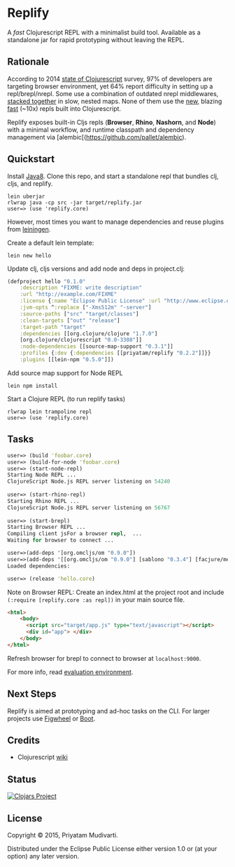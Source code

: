 Replify
=======

A _fast_ Clojurescript REPL with a minimalist build tool. Available as a standalone
jar for rapid prototyping without leaving the REPL.
	
## Rationale

According to 2014
[state of Clojurescript](https://cognitect.wufoo.com/reports/state-of-clojurescript-2014-results/)
survey, 97% of developers are targeting browser environment, yet 64% report
difficulty in setting up a repl/brepl/nrepl. Some use a combination of
outdated nrepl middlewares,
[stacked together](https://github.com/plexus/chestnut/blob/master/src/leiningen/new/chestnut/project.clj)
in slow, nested maps. None of them use the
[new](http://swannodette.github.io/2014/12/29/nodejs-of-my-dreams/), blazing
[fast](http://swannodette.github.io/2015/01/02/the-essence-of-clojurescript-redux/) (~10x)
repls built into Clojurescript.

Replify exposes built-in Cljs repls (**Browser**, **Rhino**,
**Nashorn**, and **Node**) with a minimal workflow, and runtime classpath
and dependency management via [alembic[(https://github.com/pallet/alembic).

## Quickstart

Install [Java8](http://www.oracle.com/technetwork/java/javase/downloads/jdk8-downloads-2133151.html). Clone this repo, and start a standalone repl that bundles clj, cljs, and replify.

	lein uberjar
	rlwrap java -cp src -jar target/replify.jar
	user=> (use 'replify.core)
	
However, most times you want to manage dependencies and reuse plugins from [leiningen](http://leiningen.org).

Create a default lein template:

	lein new hello

Update clj, cljs versions and add node and deps in project.clj:

```clojure
(defproject hello "0.1.0"
	:description "FIXME: write description"
	:url "http://example.com/FIXME"
	:license {:name "Eclipse Public License" :url "http://www.eclipse.org/legal/epl-v10.html"}
	:jvm-opts ^:replace ["-Xms512m" "-server"]
	:source-paths ["src" "target/classes"]
	:clean-targets ["out" "release"]
	:target-path "target"
	:dependencies [[org.clojure/clojure "1.7.0"]
    [org.clojure/clojurescript "0.0-3308"]]
	:node-dependencies [[source-map-support "0.3.1"]]
	:profiles {:dev {:dependencies [[priyatam/replify "0.2.2"]]}}
	:plugins [[lein-npm "0.5.0"]])
```
	
Add source map support for Node REPL

	lein npm install

Start a Clojure REPL (to run replify tasks)

	rlwrap lein trampoline repl
	user=> (use 'replify.core)

## Tasks

```clojure
user=> (build 'foobar.core)
user=> (build-for-node 'foobar.core)
user=> (start-node-repl)
Starting Node REPL ...
ClojureScript Node.js REPL server listening on 54240
	
user=> (start-rhino-repl)
Starting Rhino REPL ...
ClojureScript Node.js REPL server listening on 56767
	
user=> (start-brepl)
Starting Browser REPL ...
Compiling client jsFor a browser repl,  ...
Waiting for browser to connect ...

user=>(add-deps '[org.omcljs/om "0.9.0"])
user=>(add-deps '[[org.omcljs/om "0.9.0"] [sablono "0.3.4"] [facjure/mesh "0.3.0"]])
Loaded dependencies:

user=> (release 'hello.core)
```

Note on Browser REPL: Create an index.html at the project root and include `(:require [replify.core :as repl])` in your main source file.

```html
<html>
	<body>
      <script src="target/app.js" type="text/javascript"></script>
      <div id="app"> </div>
    </body>
</html>
```

Refresh browser for brepl to connect to browser at `localhost:9000`.

For more info, read [evaluation environment](https://github.com/clojure/clojurescript/wiki/The-REPL-and-Evaluation-Environments#browser-as-evaluation-environment).

## Next Steps

Replify is aimed at prototyping and ad-hoc tasks on the CLI. For larger projects
use [Figwheel](https://github.com/bhauman/lein-figwheel) or
[Boot](https://github.com/adzerk-oss/boot-cljs).

## Credits

- Clojurescript [wiki](https://github.com/clojure/clojurescript/wiki/Running-REPLs)

## Status

[![Clojars Project](http://clojars.org/priyatam/replify/latest-version.svg)](http://clojars.org/priyatam/replify)

## License

Copyright © 2015, Priyatam Mudivarti.

Distributed under the Eclipse Public License either version 1.0 or (at your option) any later version.
	
